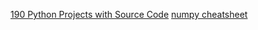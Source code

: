 [190 Python Projects with Source Code](https://amankharwal.medium.com/130-python-projects-with-source-code-61f498591bb)
[numpy cheatsheet](https://github.com/sendtoshailesh/cheatsheetBYshailesh/blob/main/python/numpy-cheat-sheet.md#numpy-cheat-sheet)
